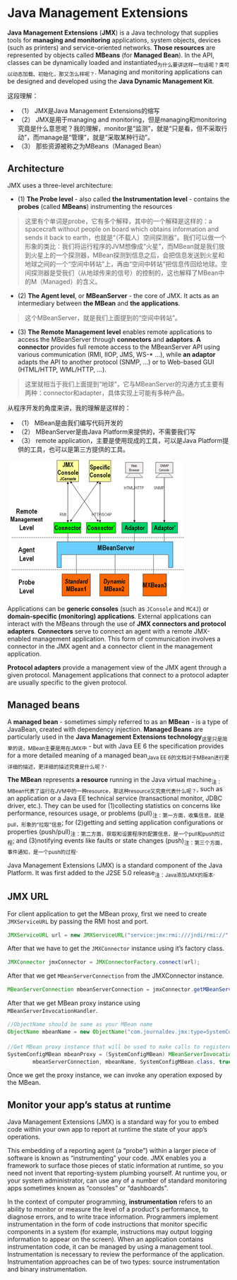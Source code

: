 # Java Management Extensions

**Java Management Extensions** (**JMX**) is a Java technology that supplies tools for **managing and monitoring** applications, system objects, devices (such as printers) and service-oriented networks. **Those resources** are represented by objects called **MBeans** (for **Managed Bean**). In the API, classes can be dynamically loaded and instantiated<sub>为什么要讲这样一句话呢？类可以动态加载、初始化，那又怎么样呢？</sub>. Managing and monitoring applications can be designed and developed using the **Java Dynamic Management Kit**.

这段理解：

- （1） JMX是Java Management Extensions的缩写
- （2） JMX是用于managing and monitoring，但是managing和monitoring究竟是什么意思呢？我的理解，monitor是“监测”，就是“只是看，但不采取行动”，而manage是“管理”，就是“采取某种行动”。
- （3） 那些资源被称之为MBeans（Managed Bean）

## Architecture

JMX uses a three-level architecture:

- (1) **The Probe level** - also called **the Instrumentation level** - contains the **probes** (called **MBeans**) instrumenting the resources

> 这里有个单词是probe，它有多个解释，其中的一个解释是这样的：a spacecraft without people on board which obtains information and sends it back to earth，也就是“（不载人）空间探测器”。我们可以做一个形象的类比：我们将运行程序的JVM想像成“火星”，而MBean就是我们放到火星上的一个探测器，MBean探测到信息之后，会把信息发送到火星和地球之间的一个“空间中转站”上，再由“空间中转站”把信息传回给地球。空间探测器是受我们（从地球传来的信号）的控制的，这也解释了MBean中的M（Managed）的含义。

- (2) **The Agent level**, or **MBeanServer** - the core of JMX. It acts as an intermediary between **the MBean** and **the applications**.

> 这个MBeanServer，就是我们上面提到的“空间中转站”。

- (3) **The Remote Management level** enables remote applications to access the MBeanServer through **connectors** and **adaptors**. **A connector** provides full remote access to the MBeanServer API using various communication (RMI, IIOP, JMS, WS-* …), while **an adaptor** adapts the API to another protocol (SNMP, …) or to Web-based GUI (HTML/HTTP, WML/HTTP, …).

> 这里就相当于我们上面提到“地球”，它与MBeanServer的沟通方式主要有两种：connector和adapter，具体实现上可能有多种产品。

从程序开发的角度来讲，我的理解是这样的：

- （1） MBean是由我们编写代码开发的
- （2） MBeanServer是由Java Platform来提供的，不需要我们写
- （3） remote application，主要是使用现成的工具，可以是Java Platform提供的工具，也可以是第三方提供的工具。

![JMX architecture](images/jmx_architecture.png)

Applications can be **generic consoles** (such as `JConsole` and `MC4J`) or **domain-specific (monitoring) applications**. External applications can interact with the MBeans through the use of **JMX connectors and protocol adapters**. **Connectors** serve to connect an agent with a remote JMX-enabled management application. This form of communication involves a connector in the JMX agent and a connector client in the management application.

**Protocol adapters** provide a management view of the JMX agent through a given protocol. Management applications that connect to a protocol adapter are usually specific to the given protocol.

## Managed beans

A **managed bean** - sometimes simply referred to as an **MBean** - is a type of JavaBean, created with dependency injection. **Managed Beans** are particularly used in the **Java Management Extensions technology**<sub>这里只是简单的说，MBean主要是用在JMX中</sub> - but with Java EE 6 the specification provides for a more detailed meaning of a managed bean<sub>Java EE 6的文档对于MBean进行更详细的描述，更详细的描述究竟是什么呢？</sub>.

**The MBean** represents **a resource** running in the Java virtual machine<sub>注：MBean代表了运行在JVM中的一种resource，那这种resource又究竟代表什么呢？</sub>, such as an application or a Java EE technical service (transactional monitor, JDBC driver, etc.). They can be used for (1)collecting statistics on concerns like performance, resources usage, or problems (pull)<sub>注：第一方面，收集信息，就是pull，形象的“拉取”信息</sub>; for (2)getting and setting application configurations or properties (push/pull)<sub>注：第二方面，获取和设置程序的配置信息，是一个pull和push的过程</sub>; and (3)notifying events like faults or state changes (push)<sub>注：第三个方面，事件通知，是一个push的过程</sub>.


Java Management Extensions (JMX) is a standard component of the Java Platform. It was first added to the J2SE 5.0 release<sub>注：Java添加JMX的版本</sub>.

## JMX URL

For client application to get the MBean proxy, first we need to create `JMXServiceURL` by passing the RMI host and port.

```java
JMXServiceURL url = new JMXServiceURL("service:jmx:rmi:///jndi/rmi://" + HOST + ":" + PORT + "/jmxrmi");
```

After that we have to get the `JMXConnector` instance using it’s factory class.

```java
JMXConnector jmxConnector = JMXConnectorFactory.connect(url);
```

After that we get `MBeanServerConnection` from the JMXConnector instance.

```java
MBeanServerConnection mbeanServerConnection = jmxConnector.getMBeanServerConnection();
```

After that we get MBean proxy instance using `MBeanServerInvocationHandler`.

```java
//ObjectName should be same as your MBean name
ObjectName mbeanName = new ObjectName("com.journaldev.jmx:type=SystemConfig");

//Get MBean proxy instance that will be used to make calls to registered MBean
SystemConfigMBean mbeanProxy = (SystemConfigMBean) MBeanServerInvocationHandler.newProxyInstance(
        mbeanServerConnection, mbeanName, SystemConfigMBean.class, true);
```

Once we get the proxy instance, we can invoke any operation exposed by the MBean.



## Monitor your app’s status at runtime

Java Management Extensions (JMX) is a standard way for you to embed code within your own app to report at runtime the state of your app’s operations.

This embedding of a reporting agent (a “probe”) within a larger piece of software is known as “instrumenting” your code. JMX enables you a framework to surface those pieces of static information at runtime, so you need not invent that reporting-system plumbing yourself. At runtime you, or your system administrator, can use any of a number of standard monitoring apps sometimes known as “consoles” or “dashboards”.

In the context of computer programming, **instrumentation** refers to an ability to monitor or measure the level of a product's performance, to diagnose errors, and to write trace information. Programmers implement instrumentation in the form of code instructions that monitor specific components in a system (for example, instructions may output logging information to appear on the screen). When an application contains instrumentation code, it can be managed by using a management tool. Instrumentation is necessary to review the performance of the application. Instrumentation approaches can be of two types: source instrumentation and binary instrumentation.












